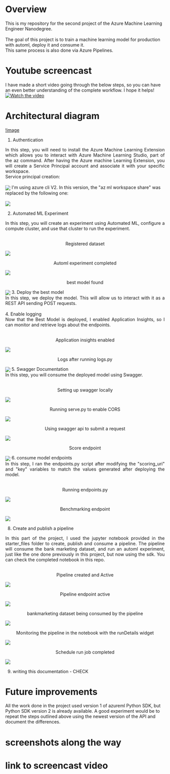 # Overview
This is my repository for the second project of the Azure Machine Learning Engineer Nanodegree.<br>
<br>
The goal of this project is to train a machine learning model for production with automl, deploy it and consume it.<br>
This same process is also done via Azure Pipelines. <br>
# Youtube screencast
I have made a short video going through the below steps, so you can have an even better understanding of the complete workflow.
I hope it helps!<br>
[![Watch the video](https://img.youtube.com/vi/u1ShrRVKxbQ/maxresdefault.jpg)](https://studio.youtube.com/video/u1ShrRVKxbQ/edit)
# Architectural diagram
[!image](https://github.com/hualcosa/nd00333_AZMLND_C2/assets/46836901/6ddefd9d-69a9-44d5-9daa-efd719556ab5)

1. Authentication
  <div style="text-align: justify"> 
  In this step, you will need to install the Azure Machine Learning Extension which allows you to interact with Azure Machine Learning
  Studio, part of the az command. After having the Azure machine Learning Extension, you will create a Service Principal account and
  associate it with your specific workspace.
  <br>
 </div>
 Service principal creation:<br><br>
 <img align="center" src="sample_screenshots/service_principal_creation.png">
 I'm using azure cli V2. In this version, the "az ml workspace share" was replaced by the following one:<br><br>
 <img align="center" src="sample_screenshots/az_role_assignment.png">
 
2. Automated ML Experiment
  <div style="text-align: justify"> 
  In this step, you will create an experiment using Automated ML, configure a compute cluster, and use that cluster to run the experiment.
  <br><br>
 </div>
 <p align="center">Registered dataset</p>
 <img align="center" src="sample_screenshots/registered_dataset.png">
 <p align="center">Automl experiment completed</p>
 <img align="center" src="sample_screenshots/automl_completed.png">
 <p align="center">best model found</p>
 <img align="center" src="sample_screenshots/best_model_summary.png">
3. Deploy the best model
  <div style="text-align: justify"> 
  In this step, we deploy the model. This will allow us to interact with it as a REST API sending POST requests.
  <br><br>
 </div>
4. Enable logging
<div style="text-align: justify"> 
  Now that the Best Model is deployed, I enabled Application Insights, so I can monitor and retrieve logs about the endpoints.
  <br><br>
 </div>
 <p align="center">Application insights enabled</p>
 <img align="center" src="sample_screenshots/application_insights_enabled.png">
 <p align="center">Logs after running logs.py</p>
 <img align="center" src="sample_screenshots/logs_py.png">
5. Swagger Documentation
<div style="text-align: justify"> 
  In this step, you will consume the deployed model using Swagger.
  <br><br>
 </div>
 <p align="center">Setting up swagger locally</p>
 <img align="center" src="sample_screenshots/swagger_sh.png">
 <p align="center">Running serve.py to enable CORS</p>
 <img align="center" src="sample_screenshots/serve_py.png">
 <p align="center">Using swagger api to submit a request</p>
 <img align="center" src="sample_screenshots/swagger_api.png">
 <p align="center">Score endpoint</p>
 <img align="center" src="sample_screenshots/score_endpoint.png">
6. consume model endpoints
<div style="text-align: justify"> 
  In this step, I ran the endpoints.py script after modifying the "scoring_uri" and "key" variables to match the values generated after
deploying the model.
  <br><br>
 </div>
 <p align="center">Running endpoints.py</p>
 <img align="center" src="sample_screenshots//consuming_endpoint.png">
  <p align="center">Benchmarking endpoint</p>
 <img align="center" src="sample_screenshots/apache_bench.png">

8. Create and publish a pipeline
  <div style="text-align: justify"> 
  In this part of the project, I used the jupyter notebook provided in the starter_files folder to create, publish and consume a pipeline. The pipeline will consume the bank marketing dataset, and run an automl experiment, just like the one done previously in this project, but now using the sdk. You can check the completed notebook in this repo.
  <br><br>
 </div>

<p align="center">Pipeline created and Active</p>
<img align="center" src="sample_screenshots/published_pipeline_active.png">
<p align="center">Pipeline endpoint active</p>
<img align="center" src="sample_screenshots/pipeline_rest_endpoint_active.png">
<p align="center">bankmarketing dataset being consumed by the pipeline</p>
<img align="center" src="sample_screenshots/pipeline_consuming_bankmarketing.png">
<p align="center">Monitoring the pipeline in the notebook with the runDetails widget</p>
<img align="center" src="sample_screenshots/published_pipeline_runDetails.png">
<p align="center">Schedule run job completed</p>
<img align="center" src="sample_screenshots/scheduled_run_job.png">

9. writing this documentation - CHECK

# Future improvements
All the work done in the project used version 1 of azureml Python SDK, but Python SDK version 2 is already available. A good experiment would be to repeat the steps outlined above using the newest version of the API and document the differences.
# screenshots along the way
# link to screencast video
